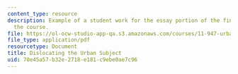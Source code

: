 ```yaml
---
content_type: resource
description: Example of a student work for the essay portion of the final exam of
  the course.
file: https://ol-ocw-studio-app-qa.s3.amazonaws.com/courses/11-947-urbanization-and-development-spring-2009/70e45a57b32e2718e181c9ebe0ae7c96_MIT11_947s09_sw05.pdf
file_type: application/pdf
resourcetype: Document
title: Dislocating the Urban Subject
uid: 70e45a57-b32e-2718-e181-c9ebe0ae7c96
---
```

